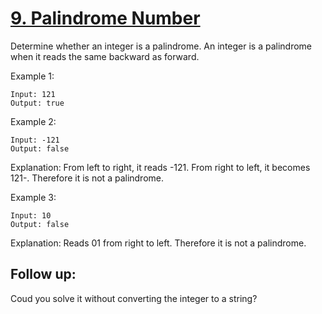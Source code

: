 [9. Palindrome Number](https://leetcode.com/problems/palindrome-number/)
======================
Determine whether an integer is a palindrome. An integer is a
palindrome when it reads the same backward as forward.

Example 1:
```
Input: 121
Output: true
```

Example 2:
```
Input: -121
Output: false
```
Explanation: From left to right, it reads -121. From right to left, it becomes 121-. Therefore it is not a palindrome.

Example 3:
```
Input: 10
Output: false
```
Explanation: Reads 01 from right to left. Therefore it is not a palindrome.

Follow up:
---------
Coud you solve it without converting the integer to a string?
